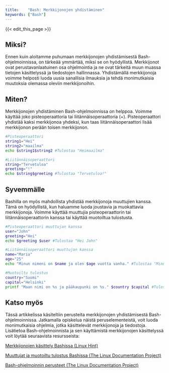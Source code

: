 ```yaml
---
title:    "Bash: Merkkijonojen yhdistäminen"
keywords: ["Bash"]
---
```


{{< edit_this_page >}}

## Miksi?

Ennen kuin aloitamme puhumaan merkkijonojen yhdistämisestä Bash-ohjelmoinnissa, on tärkeää ymmärtää, miksi se on hyödyllistä. Merkkijonot ovat perustavanlaatuinen osa ohjelmointia ja ne ovat tärkeitä muun muassa tietojen käsittelyssä ja tiedostojen hallinnassa. Yhdistämällä merkkijonoja voimme helposti luoda uusia sanallisia ilmauksia ja tehdä monimutkaisia muutoksia olemassa oleviin merkkijonoihin.

## Miten?

Merkkijonojen yhdistäminen Bash-ohjelmoinnissa on helppoa. Voimme käyttää joko pisteoperaattoria tai liitännäisoperaattoria (+). Pisteoperaattori yhdistää kaksi merkkijonoa yhdeksi, kun taas liitännäisoperaattori lisää merkkijonon perään toisen merkkijonon.

```Bash
#Pisteoperaattori
string1="Hei"
string2="maailma"
echo $string1$string2 #Tulostaa "Heimaailma"

#Liitännäisoperaattori
string="Tervetuloa"
greeting="!"
echo $string$greeting #Tulostaa "Tervetuloa!"
```

## Syvemmälle

Bashilla on myös mahdollista yhdistää merkkijonoja muuttujien kanssa. Tämä on hyödyllistä, kun haluamme luoda joustavia ja muokattavia merkkijonoja. Voimme käyttää muuttujia pisteoperaattorin tai liitännäisoperaattorin kanssa tai käyttää muotoiltua tulostusta.

```Bash
#Pisteoperaattori muuttujan kanssa
user="John"
greeting="Hei"
echo $greeting $user #Tulostaa "Hei John"

#Liitännäisoperaattori muuttujan kanssa
name="Maria"
age="25"
echo "Minun nimeni on $name ja olen $age vuotta vanha." #Tulostaa "Minun nimeni on Maria ja olen 25 vuotta vanha."

#Muotoiltu tulostus
country="Suomi"
capital="Helsinki"
printf "Maan nimi on %s ja pääkaupunki on %s." $country $capital #Tulostaa "Maan nimi on Suomi ja pääkaupunki on Helsinki."
```

## Katso myös

Tässä artikkelissa käsiteltiin perusteita merkkijonojen yhdistämisestä Bash-ohjelmoinnissa. Jatkamalla opiskelua näistä peruselementeistä, voit luoda monimutkaisia ohjelmia, jotka käsittelevät merkkijonoja ja tiedostoja. Lisätietoa Bash-ohjelmoinnista ja sen käyttämistä merkkijonojen käsittelyssä voit löytää seuraavista resursseista:

[Merkkijonojen käsittely Bashissa (Linux Hint)](https://linuxhint.com/processing-strings-bash/)

[Muuttujat ja muotoiltu tulostus Bashissa (The Linux Documentation Project)](https://tldp.org/LDP/abs/html/varsubn.html)

[Bash-ohjelmoinnin perusteet (The Linux Documentation Project)](https://tldp.org/HOWTO/Bash-Prog-Intro-HOWTO.html)